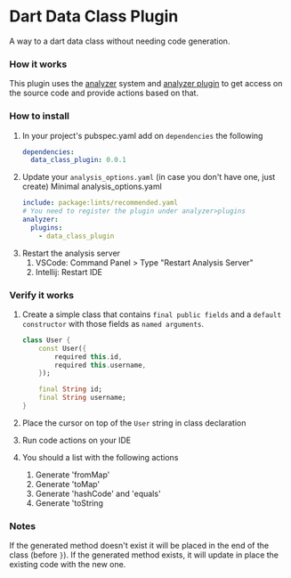 # Dart Data Class Plugin

A way to a dart data class without needing code generation.

### How it works

This plugin uses the [analyzer](https://pub.dev/packages/analyzer) system and [analyzer plugin](https://pub.dev/packages/analyzer_plugin) to get access on the source code and provide actions based on that.

### How to install

1. In your project's pubspec.yaml add on `dependencies` the following
   ```yaml
   dependencies:
     data_class_plugin: 0.0.1
   ```
1. Update your `analysis_options.yaml` (in case you don't have one, just create)
   Minimal analysis_options.yaml
   ```yaml
   include: package:lints/recommended.yaml
   # You need to register the plugin under analyzer>plugins
   analyzer:
     plugins:
       - data_class_plugin
   ```
1. Restart the analysis server
   1. VSCode: Command Panel > Type "Restart Analysis Server"
   2. Intellij: Restart IDE

### Verify it works

1. Create a simple class that contains `final public fields` and a `default constructor` with those fields as `named arguments`.

   ```dart
   class User {
       const User({
           required this.id,
           required this.username,
       });

       final String id;
       final String username;
   }
   ```

1. Place the cursor on top of the `User` string in class declaration
1. Run code actions on your IDE
1. You should a list with the following actions
   1. Generate 'fromMap'
   1. Generate 'toMap'
   1. Generate 'hashCode' and 'equals'
   1. Generate 'toString

### Notes

If the generated method doesn't exist it will be placed in the end of the class (before `}`).
If the generated method exists, it will update in place the existing code with the new one.
